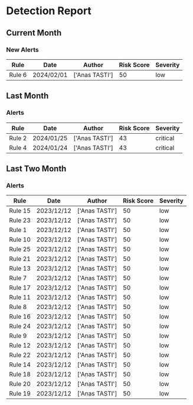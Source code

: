 # Detection Report
## Current Month
### New Alerts
| Rule | Date | Author | Risk Score | Severity |
| --- | --- | --- | --- | --- |
| Rule 6|2024/02/01|['Anas TASTI']|50|low
## Last Month
### Alerts
| Rule | Date | Author | Risk Score | Severity |
| --- | --- | --- | --- | --- |
|Rule 2|2024/01/25|['Anas TASTI']|43|critical
|Rule 4|2024/01/24|['Anas TASTI']|43|critical
## Last Two Month
### Alerts
| Rule | Date | Author | Risk Score | Severity |
| --- | --- | --- | --- | --- |
| Rule 15|2023/12/12|['Anas TASTI']|50|low
| Rule 23|2023/12/12|['Anas TASTI']|50|low
| Rule 1|2023/12/12|['Anas TASTI']|50|low
| Rule 10|2023/12/12|['Anas TASTI']|50|low
| Rule 25|2023/12/12|['Anas TASTI']|50|low
| Rule 21|2023/12/12|['Anas TASTI']|50|low
| Rule 13|2023/12/12|['Anas TASTI']|50|low
| Rule 7|2023/12/12|['Anas TASTI']|50|low
| Rule 17|2023/12/12|['Anas TASTI']|50|low
| Rule 11|2023/12/12|['Anas TASTI']|50|low
| Rule 8|2023/12/12|['Anas TASTI']|50|low
| Rule 16|2023/12/12|['Anas TASTI']|50|low
| Rule 24|2023/12/12|['Anas TASTI']|50|low
| Rule 9|2023/12/12|['Anas TASTI']|50|low
| Rule 12|2023/12/12|['Anas TASTI']|50|low
| Rule 22|2023/12/12|['Anas TASTI']|50|low
| Rule 14|2023/12/12|['Anas TASTI']|50|low
| Rule 18|2023/12/12|['Anas TASTI']|50|low
| Rule 20|2023/12/12|['Anas TASTI']|50|low
| Rule 19|2023/12/12|['Anas TASTI']|50|low

